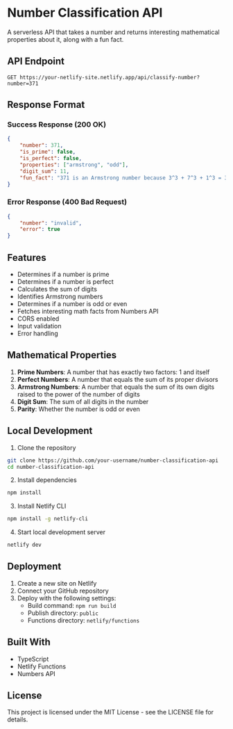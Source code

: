# Number Classification API

A serverless API that takes a number and returns interesting mathematical properties about it, along with a fun fact.

## API Endpoint

```
GET https://your-netlify-site.netlify.app/api/classify-number?number=371
```

## Response Format

### Success Response (200 OK)

```json
{
    "number": 371,
    "is_prime": false,
    "is_perfect": false,
    "properties": ["armstrong", "odd"],
    "digit_sum": 11,
    "fun_fact": "371 is an Armstrong number because 3^3 + 7^3 + 1^3 = 371"
}
```

### Error Response (400 Bad Request)

```json
{
    "number": "invalid",
    "error": true
}
```

## Features

- Determines if a number is prime
- Determines if a number is perfect
- Calculates the sum of digits
- Identifies Armstrong numbers
- Determines if a number is odd or even
- Fetches interesting math facts from Numbers API
- CORS enabled
- Input validation
- Error handling

## Mathematical Properties

1. **Prime Numbers**: A number that has exactly two factors: 1 and itself
2. **Perfect Numbers**: A number that equals the sum of its proper divisors
3. **Armstrong Numbers**: A number that equals the sum of its own digits raised to the power of the number of digits
4. **Digit Sum**: The sum of all digits in the number
5. **Parity**: Whether the number is odd or even

## Local Development

1. Clone the repository
```bash
git clone https://github.com/your-username/number-classification-api
cd number-classification-api
```

2. Install dependencies
```bash
npm install
```

3. Install Netlify CLI
```bash
npm install -g netlify-cli
```

4. Start local development server
```bash
netlify dev
```

## Deployment

1. Create a new site on Netlify
2. Connect your GitHub repository
3. Deploy with the following settings:
   - Build command: `npm run build`
   - Publish directory: `public`
   - Functions directory: `netlify/functions`

## Built With

- TypeScript
- Netlify Functions
- Numbers API

## License

This project is licensed under the MIT License - see the LICENSE file for details.